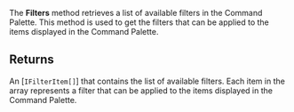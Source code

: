 The **Filters** method retrieves a list of available filters in the Command Palette. This method is used to get the filters that can be applied to the items displayed in the Command Palette.

## Returns
An [`IFilterItem[]`] that contains the list of available filters. Each item in the array represents a filter that can be applied to the items displayed in the Command Palette.